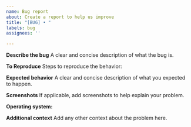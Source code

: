 ```yaml
---
name: Bug report
about: Create a report to help us improve
title: "[BUG] • "
labels: bug
assignees: ''

---
```


**Describe the bug**
A clear and concise description of what the bug is.

**To Reproduce**
Steps to reproduce the behavior:

**Expected behavior**
A clear and concise description of what you expected to happen.

**Screenshots**
If applicable, add screenshots to help explain your problem.

**Operating system:**

**Additional context**
Add any other context about the problem here.
